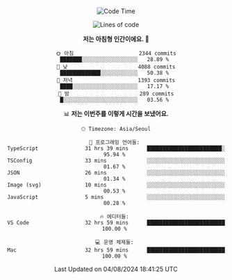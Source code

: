 <div align="center">

<br />

 <!--START_SECTION:waka-->
![Code Time](http://img.shields.io/badge/Code%20Time-2%2C877%20hrs%2057%20mins-blue)

![Lines of code](https://img.shields.io/badge/%EC%A0%80%EB%8A%94%20%EC%97%AC%ED%83%9C%EA%B9%8C%EC%A7%80%20-4.1%20million%20%EC%A4%84%EC%9D%98%20%EC%BD%94%EB%93%9C%EB%A5%BC%20%EC%9E%91%EC%84%B1%ED%96%88%EC%96%B4%EC%9A%94.-blue)

**저는 아침형 인간이에요. 🐤** 

```text
🌞 아침                     2344 commits        ███████░░░░░░░░░░░░░░░░░░   28.89 % 
🌆 낮　                     4088 commits        █████████████░░░░░░░░░░░░   50.38 % 
🌃 저녁                     1393 commits        ████░░░░░░░░░░░░░░░░░░░░░   17.17 % 
🌙 밤　                     289 commits         █░░░░░░░░░░░░░░░░░░░░░░░░   03.56 % 
```


📊 **저는 이번주를 이렇게 시간을 보냈어요.** 

```text
🕑︎ Timezone: Asia/Seoul

💬 프로그래밍 언어들: 
TypeScript               31 hrs 39 mins      ████████████████████████░   95.94 % 
TSConfig                 33 mins             ░░░░░░░░░░░░░░░░░░░░░░░░░   01.67 % 
JSON                     26 mins             ░░░░░░░░░░░░░░░░░░░░░░░░░   01.34 % 
Image (svg)              10 mins             ░░░░░░░░░░░░░░░░░░░░░░░░░   00.53 % 
JavaScript               5 mins              ░░░░░░░░░░░░░░░░░░░░░░░░░   00.28 % 

🔥 에디터들: 
VS Code                  32 hrs 59 mins      █████████████████████████   100.00 % 

💻 운영 체제들: 
Mac                      32 hrs 59 mins      █████████████████████████   100.00 % 
```


 Last Updated on 04/08/2024 18:41:25 UTC
<!--END_SECTION:waka-->

</div>
